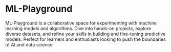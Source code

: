 # ML-Playground
ML-Playground is a collaborative space for experimenting with machine learning models and algorithms. Dive into hands-on projects, explore diverse datasets, and refine your skills in building and fine-tuning predictive models. Perfect for learners and enthusiasts looking to push the boundaries of AI and data science
